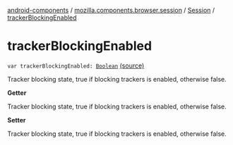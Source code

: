[android-components](../../index.md) / [mozilla.components.browser.session](../index.md) / [Session](index.md) / [trackerBlockingEnabled](./tracker-blocking-enabled.md)

# trackerBlockingEnabled

`var trackerBlockingEnabled: `[`Boolean`](https://kotlinlang.org/api/latest/jvm/stdlib/kotlin/-boolean/index.html) [(source)](https://github.com/mozilla-mobile/android-components/blob/master/components/browser/session/src/main/java/mozilla/components/browser/session/Session.kt#L248)

Tracker blocking state, true if blocking trackers is enabled, otherwise false.

**Getter**

Tracker blocking state, true if blocking trackers is enabled, otherwise false.

**Setter**

Tracker blocking state, true if blocking trackers is enabled, otherwise false.

